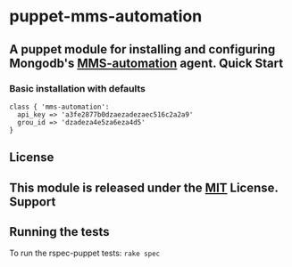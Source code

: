 puppet-mms-automation
==========

A puppet module for installing and configuring Mongodb's [MMS-automation](https://mms.mongodb.com) agent.
Quick Start
-----------
### Basic installation with defaults
```puppet
class { 'mms-automation':
  api_key => 'a3fe2877b0dzaezadezaec516c2a2a9'
  grou_id => 'dzadeza4e5za6eza4d5'
}
```
License
-------
This module is released under the [MIT](http://opensource.org/licenses/MIT) License.
Support
-------

Running the tests
-----------------
To run the rspec-puppet tests:
`rake spec`


